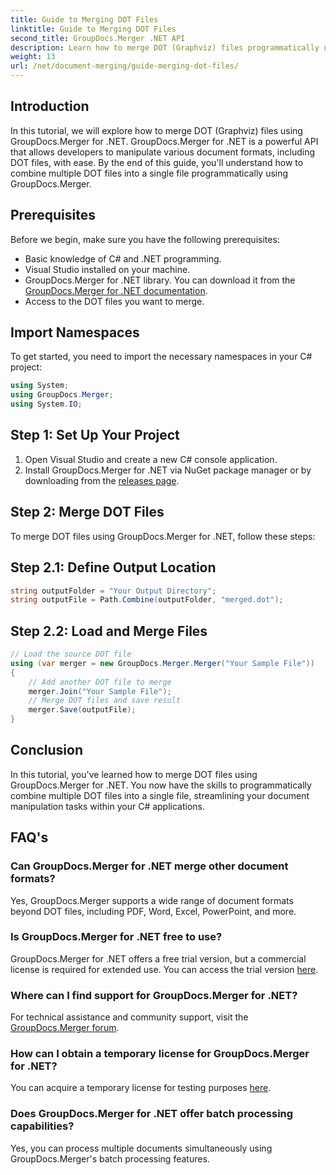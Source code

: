 ```yaml
---
title: Guide to Merging DOT Files
linktitle: Guide to Merging DOT Files
second_title: GroupDocs.Merger .NET API
description: Learn how to merge DOT (Graphviz) files programmatically using GroupDocs.Merger for .NET. Merge, combine, and manipulate DOT files with ease.
weight: 13
url: /net/document-merging/guide-merging-dot-files/
---
```

## Introduction
In this tutorial, we will explore how to merge DOT (Graphviz) files using GroupDocs.Merger for .NET. GroupDocs.Merger for .NET is a powerful API that allows developers to manipulate various document formats, including DOT files, with ease. By the end of this guide, you'll understand how to combine multiple DOT files into a single file programmatically using GroupDocs.Merger.
## Prerequisites
Before we begin, make sure you have the following prerequisites:
- Basic knowledge of C# and .NET programming.
- Visual Studio installed on your machine.
- GroupDocs.Merger for .NET library. You can download it from the [GroupDocs.Merger for .NET documentation](https://tutorials.groupdocs.com/merger/net/).
- Access to the DOT files you want to merge.

## Import Namespaces
To get started, you need to import the necessary namespaces in your C# project:
```csharp
using System; 
using GroupDocs.Merger;
using System.IO;
```
## Step 1: Set Up Your Project
1. Open Visual Studio and create a new C# console application.
2. Install GroupDocs.Merger for .NET via NuGet package manager or by downloading from the [releases page](https://releases.groupdocs.com/merger/net/).
## Step 2: Merge DOT Files
To merge DOT files using GroupDocs.Merger for .NET, follow these steps:
## Step 2.1: Define Output Location
```csharp
string outputFolder = "Your Output Directory";
string outputFile = Path.Combine(outputFolder, "merged.dot");
```
## Step 2.2: Load and Merge Files
```csharp
// Load the source DOT file
using (var merger = new GroupDocs.Merger.Merger("Your Sample File"))
{
    // Add another DOT file to merge
    merger.Join("Your Sample File");
    // Merge DOT files and save result
    merger.Save(outputFile);
}
```

## Conclusion
In this tutorial, you've learned how to merge DOT files using GroupDocs.Merger for .NET. You now have the skills to programmatically combine multiple DOT files into a single file, streamlining your document manipulation tasks within your C# applications.

## FAQ's
### Can GroupDocs.Merger for .NET merge other document formats?
Yes, GroupDocs.Merger supports a wide range of document formats beyond DOT files, including PDF, Word, Excel, PowerPoint, and more.
### Is GroupDocs.Merger for .NET free to use?
GroupDocs.Merger for .NET offers a free trial version, but a commercial license is required for extended use. You can access the trial version [here](https://releases.groupdocs.com/).
### Where can I find support for GroupDocs.Merger for .NET?
For technical assistance and community support, visit the [GroupDocs.Merger forum](https://forum.groupdocs.com/c/merger/32).
### How can I obtain a temporary license for GroupDocs.Merger for .NET?
You can acquire a temporary license for testing purposes [here](https://purchase.groupdocs.com/temporary-license/).
### Does GroupDocs.Merger for .NET offer batch processing capabilities?
Yes, you can process multiple documents simultaneously using GroupDocs.Merger's batch processing features.
